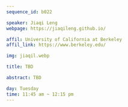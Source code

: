 ```yaml
---
sequence_id: b022

speaker: Jiaqi Leng
webpage: https://jiaqileng.github.io/

affil: University of California at Berkeley
affil_link: https://www.berkeley.edu/

img: jiaqil.webp

title: TBD

abstract: TBD

day: Tuesday
time: 11:45 am ~ 12:15 pm
---
```

